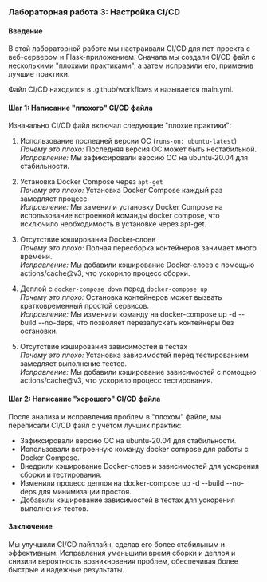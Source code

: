 ### Лабораторная работа 3: Настройка CI/CD

#### Введение

В этой лабораторной работе мы настраивали CI/CD для пет-проекта с веб-сервером и Flask-приложением. Сначала мы создали CI/CD файл с несколькими "плохими практиками", а затем исправили его, применив лучшие практики.

Файл CI/CD находится в .github/workflows и называется main.yml.

#### Шаг 1: Написание "плохого" CI/CD файла

Изначально CI/CD файл включал следующие "плохие практики":

1. Использование последней версии ОС (`runs-on: ubuntu-latest`)  
   _Почему это плохо:_ Последняя версия ОС может быть нестабильной.  
   _Исправление:_ Мы зафиксировали версию ОС на ubuntu-20.04 для стабильности.

2. Установка Docker Compose через `apt-get`  
   _Почему это плохо:_ Установка Docker Compose каждый раз замедляет процесс.  
   _Исправление:_ Мы заменили установку Docker Compose на использование встроенной команды docker compose, что исключило необходимость в установке через apt-get.

3. Отсутствие кэширования Docker-слоев  
   _Почему это плохо:_ Полная пересборка контейнеров занимает много времени.  
   _Исправление:_ Мы добавили кэширование Docker-слоев с помощью actions/cache@v3, что ускорило процесс сборки.

4. Деплой с `docker-compose down` перед `docker-compose up`  
   _Почему это плохо:_ Остановка контейнеров может вызвать кратковременный простой сервисов.  
   _Исправление:_ Мы изменили команду на docker-compose up -d --build --no-deps, что позволяет перезапускать контейнеры без остановки.

5. Отсутствие кэширования зависимостей в тестах  
   _Почему это плохо:_ Установка зависимостей перед тестированием замедляет выполнение тестов.  
   _Исправление:_ Мы добавили кэширование зависимостей с помощью actions/cache@v3, что ускорило процесс тестирования.

#### Шаг 2: Написание "хорошего" CI/CD файла

После анализа и исправления проблем в "плохом" файле, мы переписали CI/CD файл с учётом лучших практик:

- Зафиксировали версию ОС на ubuntu-20.04 для стабильности.
- Использовали встроенную команду docker compose для работы с Docker Compose.
- Внедрили кэширование Docker-слоев и зависимостей для ускорения сборки и тестирования.
- Изменили процесс деплоя на docker-compose up -d --build --no-deps для минимизации простоя.
- Добавили кэширование зависимостей в тестах для ускорения выполнения тестов.

#### Заключение

Мы улучшили CI/CD пайплайн, сделав его более стабильным и эффективным. Исправления уменьшили время сборки и деплоя и снизили вероятность возникновения проблем, обеспечивая более быстрые и надежные результаты.
